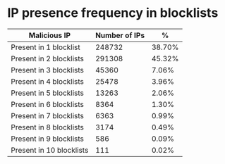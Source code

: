 # IP presence frequency in blocklists
| Malicious IP | Number of IPs | % |
|----|----|----|
| Present in 1 blocklist | 248732 | 38.70% |
| Present in 2 blocklists | 291308 | 45.32% |
| Present in 3 blocklists | 45360 | 7.06% |
| Present in 4 blocklists | 25478 | 3.96% |
| Present in 5 blocklists | 13263 | 2.06% |
| Present in 6 blocklists | 8364 | 1.30% |
| Present in 7 blocklists | 6363 | 0.99% |
| Present in 8 blocklists | 3174 | 0.49% |
| Present in 9 blocklists | 586 | 0.09% |
| Present in 10 blocklists | 111 | 0.02% |
